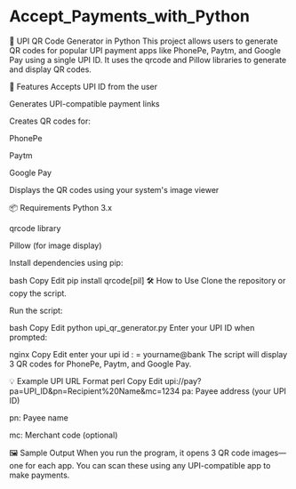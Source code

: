 # Accept_Payments_with_Python
🧾 UPI QR Code Generator in Python
This project allows users to generate QR codes for popular UPI payment apps like PhonePe, Paytm, and Google Pay using a single UPI ID. It uses the qrcode and Pillow libraries to generate and display QR codes.

📌 Features
Accepts UPI ID from the user

Generates UPI-compatible payment links

Creates QR codes for:

PhonePe

Paytm

Google Pay

Displays the QR codes using your system's image viewer

📦 Requirements
Python 3.x

qrcode library

Pillow (for image display)

Install dependencies using pip:

bash
Copy
Edit
pip install qrcode[pil]
🛠️ How to Use
Clone the repository or copy the script.

Run the script:

bash
Copy
Edit
python upi_qr_generator.py
Enter your UPI ID when prompted:

nginx
Copy
Edit
enter your upi id : = yourname@bank
The script will display 3 QR codes for PhonePe, Paytm, and Google Pay.

💡 Example UPI URL Format
perl
Copy
Edit
upi://pay?pa=UPI_ID&pn=Recipient%20Name&mc=1234
pa: Payee address (your UPI ID)

pn: Payee name

mc: Merchant code (optional)

🖼️ Sample Output
When you run the program, it opens 3 QR code images—one for each app. You can scan these using any UPI-compatible app to make payments.
